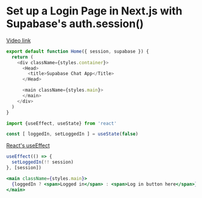 # Set up a Login Page in Next.js with Supabase's auth.session()

[Video link](https://www.egghead.io/lessons/supabase-set-up-a-login-page-in-next-js-with-supabase-s-auth-session?pl=supabase-84e58958)

<TimeStamp start="1:45" end="1:50">

```js
export default function Home({ session, supabase }) {
  return (
    <div className={styles.container}>
      <Head>
        <title>Supabase Chat App</Title>
      </Head>

      <main className={styles.main}>
      </main>
    </div>
  )
}
```

</TimeStamp>

<TimeStamp start="2:13" end="2:35">

```js
import {useEffect, useState} from 'react'

const [ loggedIn, setLoggedIn ] = useState(false)
```

[React's useEffect](https://reactjs.org/docs/hooks-effect.html)

</TimeStamp>

<TimeStamp start="4:10" end="4:25">

```js
useEffect(() => {
  setLoggedIn(!! session)
}, [session])
```

</TimeStamp>

<TimeStamp start="5:10" end="5:22">

```jsx
<main className={styles.main}>
  {loggedIn ? <span>Logged in</span> : <span>Log in button here</span>}
</main>
```

</TimeStamp>
